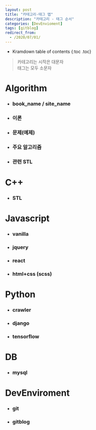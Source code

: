 ```yaml
---
layout: post
title: "카테고리-태그 맵"
description: "카테고리 - 태그 순서"
categories: [DevEnvioment]
tags: [gitblog]
redirect_from:
  - /2020/07/01/
---
```


* Kramdown table of contents
{:toc .toc}

> 카테고리는 시작은 대문자  
> 태그는 모두 소문자

# Algorithm

* ### book_name / site_name
* ### 이론
* ### 문제(예제)
* ### 주요 알고리즘
* ### 관련 STL 

# C++

* ### STL

# Javascript 

* ### vanilla
* ### jquery
* ### react
* ### html+css (scss)

# Python

* ### crawler
* ### django
* ### tensorflow

# DB

* ### mysql

# DevEnviroment

* ### git
* ### gitblog

